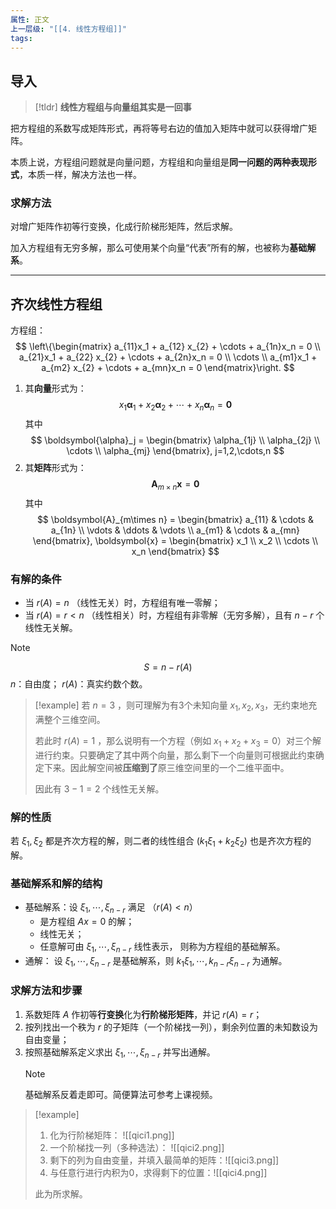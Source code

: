 ```yaml
---
属性: 正文
上一层级: "[[4. 线性方程组]]"
tags:
---
```


## 导入

> [!tldr] 
> **线性方程组与向量组其实是一回事**

把方程组的系数写成矩阵形式，再将等号右边的值加入矩阵中就可以获得增广矩阵。

本质上说，方程组问题就是向量问题，方程组和向量组是**同一问题的两种表现形式**，本质一样，解决方法也一样。

### 求解方法

对增广矩阵作初等行变换，化成行阶梯形矩阵，然后求解。

加入方程组有无穷多解，那么可使用某个向量“代表”所有的解，也被称为**基础解系**。

---

## 齐次线性方程组

方程组：
$$
\left\{\begin{matrix} 
  a_{11}x_1 + a_{12} x_{2} + \cdots + a_{1n}x_n = 0 \\  
  a_{21}x_1 + a_{22} x_{2} + \cdots + a_{2n}x_n = 0 \\
  \cdots \\
  a_{m1}x_1 + a_{m2} x_{2} + \cdots + a_{mn}x_n = 0
\end{matrix}\right. 
$$

1. 其**向量**形式为：
$$
x_1 \boldsymbol{\alpha}_1 + x_2 \boldsymbol{\alpha}_2 + \cdots + x_n \boldsymbol{\alpha}_n = \boldsymbol{0}
$$
其中
$$
\boldsymbol{\alpha}_j = \begin{bmatrix} \alpha_{1j} \\ \alpha_{2j} \\ \cdots \\ \alpha_{mj} \end{bmatrix}, j=1,2,\cdots,n
$$
2. 其**矩阵**形式为：
$$
\boldsymbol{A}_{m\times n} \boldsymbol{x} = \boldsymbol{0}
$$
其中
$$
\boldsymbol{A}_{m\times n} = 
\begin{bmatrix}  
  a_{11} & \cdots & a_{1n} \\  
  \vdots & \ddots & \vdots \\  
  a_{m1} & \cdots & a_{mn}  
\end{bmatrix}, 
\boldsymbol{x} =
\begin{bmatrix} x_1 \\ x_2 \\ \cdots \\ x_n \end{bmatrix}
$$

### 有解的条件

- 当 $r(A) = n$ （线性无关）时，方程组有唯一零解；
- 当 $r(A) = r < n$ （线性相关）时，方程组有非零解（无穷多解），且有 $n-r$ 个线性无关解。

> [!note] 
> $$S = n - r(A)$$
> $n$：自由度；
> $r(A)$：真实约数个数。

> [!example] 
> 若 $n=3$ ，则可理解为有3个未知向量 $x_{1}, x_{2}, x_{3}$，无约束地充满整个三维空间。
> 
> 若此时 $r(A) = 1$ ，那么说明有一个方程（例如 $x_{1}+x_{2}+x_{3}=0$）对三个解进行约束。只要确定了其中两个向量，那么剩下一个向量则可根据此约束确定下来。因此解空间被**压缩到了**原三维空间里的一个二维平面中。
> 
> 因此有 $3-1=2$ 个线性无关解。

### 解的性质

若 $\xi_{1}, \xi_{2}$ 都是齐次方程的解，则二者的线性组合 $(k_{1}\xi_{1}+k_{2}\xi_{2})$ 也是齐次方程的解。

### 基础解系和解的结构

- 基础解系：设 $\xi_{1},\cdots,\xi_{n-r}$ 满足 （$r(A) < n$）
	- 是方程组 $Ax=0$ 的解；
	- 线性无关；
	- 任意解可由 $\xi_{1},\cdots,\xi_{n-r}$ 线性表示，
	则称为方程组的基础解系。
- 通解： 设 $\xi_{1},\cdots,\xi_{n-r}$ 是基础解系，则 $k_{1}\xi_{1},\cdots,k_{n-r}\xi_{n-r}$ 为通解。

### 求解方法和步骤

1. 系数矩阵 $A$ 作初等**行变换**化为**行阶梯形矩阵**，并记 $r(A) = r$；
2. 按列找出一个秩为 $r$ 的子矩阵（一个阶梯找一列），剩余列位置的未知数设为自由变量；
3. 按照基础解系定义求出 $\xi_{1},\cdots,\xi_{n-r}$ 并写出通解。
	> [!note] 
	> 基础解系反着走即可。简便算法可参考上课视频。

> [!example] 
> 1. 化为行阶梯矩阵： ![[qici1.png]]
> 2. 一个阶梯找一列（多种选法）： ![[qici2.png]]
> 3. 剩下的列为自由变量，并填入最简单的矩阵：![[qici3.png]]
> 4. 与任意行进行内积为0，求得剩下的位置：![[qici4.png]]
> 
> 此为所求解。